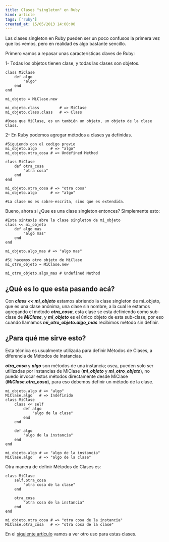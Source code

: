 ```yaml
---
title: Clases "singleton" en Ruby
kind: article
tags: ['ruby']
created_at: 15/05/2013 14:00:00
---
```


Las clases singleton en Ruby pueden ser un poco confusos la primera vez que los vemos, pero en realidad es algo bastante sencillo.

Primero vamos a repasar unas características claves de Ruby:

1- Todas los objetos tienen clase, y todas las clases son objetos.

    class MiClase
        def algo
            "algo"
        end
    end

    mi_objeto = MiClase.new

    mi_objeto.class         # => MiClase
    mi_objeto.class.class   # => Class

    #Osea que MiClase, es un también un objeto, un objeto de la clase Class.

2- En Ruby podemos agregar métodos a clases ya definidas.

<?snippet?>

    #Siguiendo con el codigo previo
    mi_objeto.algo      # => "algo"
    mi_objeto.otra_cosa # => Undefined Method

    class MiClase
        def otra_cosa
            "otra cosa"
        end
    end

    mi_objeto.otra_cosa # => "otra cosa"
    mi_objeto.algo      # => "algo"

    #La clase no es sobre-escrita, sino que es extendida.

Bueno, ahora si ¿Que es una clase singleton entonces?
Simplemente esto:

    #Esta sintaxis abre la clase singleton de mi_objeto
    class << mi_objeto
        def algo_mas
            "algo mas"
        end
    end

    mi_objeto.algo_mas # => "algo mas"

    #Si hacemos otro objeto de MiClase
    mi_otro_objeto = MiClase.new

    mi_otro_objeto.algo_mas # Undefined Method

¿Qué es lo que esta pasando acá?
-------------------------------

Con ***class << mi_objeto*** estamos abriendo la clase singleton de mi_objeto, que es una clase anónima, una clase sin nombre, a la cual le estamos agregando el método ***otra_cosa***, esta clase se esta definiendo como sub-clase de ***MiClase***, y ***mi_objeto*** es el único objeto de esta sub-clase, por eso cuando llamamos ***mi_otro_objeto.algo_mas*** recibimos método sin definir.


¿Para qué me sirve esto?
------------------------

Esta técnica es usualmente utilizada para definir Métodos de Clases, a diferencia de Métodos de Instancias.

***otra_cosa*** y ***algo*** son métodos de una instancia; osea, pueden solo ser utilizadas por instancias de MiClase (***mi_objeto*** y ***mi_otro_objeto***), no puedo invocar estos métodos directamente desde MiClase (***MiClase.otra_cosa***), para eso debemos definir un método de la clase.


    mi_objeto.algo # => "algo"
    MiClase.algo   # => Indefinido
    class MiClase
        class << self
            def algo
                "algo de la clase"
            end
        end

        def algo
            "algo de la instancia"
        end
    end

    mi_objeto.algo # => "algo de la instancia"
    MiClase.algo   # => "algo de la clase"


Otra manera de definir Métodos de Clases es:

    class MiClase
        self.otra_cosa
            "otra cosa de la clase"
        end

        otra_cosa
            "otra cosa de la instancia"
        end
    end

    mi_objeto.otra_cosa # => "otra cosa de la instancia"
    MiClase.otra_cosa   # => "otra cosa de la clase"


En el [siguiente artículo](/articulos/variables_de_clases_y_de_instancias.html) vamos a ver otro uso para estas clases.
